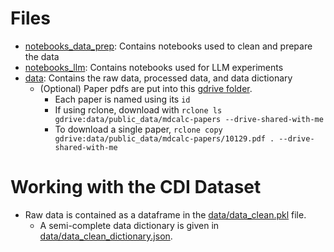 # Files
- [notebooks_data_prep](notebooks_data_prep): Contains notebooks used to clean and prepare the data
- [notebooks_llm](notebooks_llm): Contains notebooks used for LLM experiments
- [data](data): Contains the raw data, processed data, and data dictionary
  - (Optional) Paper pdfs are put into this [gdrive folder](https://drive.google.com/drive/folders/1OUXtsddxEAOl3tKEZegBQSwArUecb-6J).
    - Each paper is named using its `id`
    - If using rclone, download with `rclone ls gdrive:data/public_data/mdcalc-papers --drive-shared-with-me`
    - To download a single paper, `rclone copy gdrive:data/public_data/mdcalc-papers/10129.pdf . --drive-shared-with-me`


# Working with the CDI Dataset
- Raw data is contained as a dataframe in the [data/data_clean.pkl](data/data_clean.pkl) file.
  - A semi-complete data dictionary is given in [data/data_clean_dictionary.json](data/data_clean_dictionary.json).
